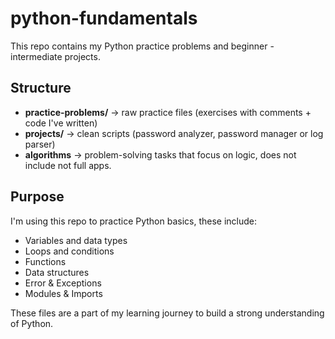 # python-fundamentals


This repo contains my Python practice problems and beginner - intermediate projects.


## Structure
- **practice-problems/** -> raw practice files (exercises with comments + code I've written)
- **projects/** -> clean scripts (password analyzer, password manager or log parser)
- **algorithms** -> problem-solving tasks that focus on logic, does not include not full apps.


## Purpose
I'm using this repo to practice Python basics, these include:
- Variables and data types
- Loops and conditions
- Functions
- Data structures
- Error & Exceptions
- Modules & Imports


These files are a part of my learning journey to build a strong understanding of Python.